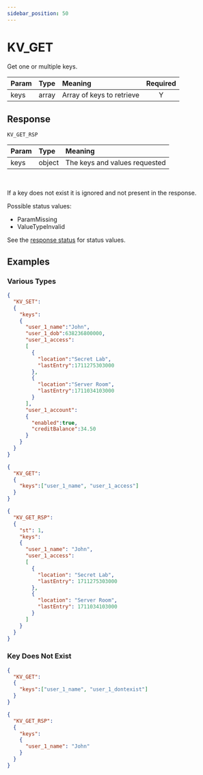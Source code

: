 ```yaml
---
sidebar_position: 50
---
```


# KV_GET
Get one or multiple keys.


|Param|Type|Meaning|Required|
|:---|:---|:---|:---:|
|keys|array|Array of keys to retrieve|Y|


## Response

`KV_GET_RSP`


|Param|Type|Meaning|
|:---|:---|:---|
|keys|object|The keys and values requested|Y|

<br/>

If a key does not exist it is ignored and not present in the response.

Possible status values:

- ParamMissing
- ValueTypeInvalid

See the [response status](./../Statuses) for status values.


## Examples

### Various Types

```json
{
  "KV_SET":
  {    
    "keys":
    {
      "user_1_name":"John",
      "user_1_dob":638236800000,
      "user_1_access":
      [
        {
          "location":"Secret Lab",
          "lastEntry":1711275303000
        },
        {
          "location":"Server Room",
          "lastEntry":1711034103000
        }
      ],
      "user_1_account":
      {
        "enabled":true,
        "creditBalance":34.50
      }
    }
  }
}
```

```json title="Request string and array keys"
{
  "KV_GET":
  {
    "keys":["user_1_name", "user_1_access"]
  }
}
```

```json title=Response
{
  "KV_GET_RSP":
  {
    "st": 1,
    "keys":
    {
      "user_1_name": "John",
      "user_1_access":
      [
        {
          "location": "Secret Lab",
          "lastEntry": 1711275303000
        },
        {
          "location": "Server Room",
          "lastEntry": 1711034103000
        }
      ]
    }
  }
}
```


### Key Does Not Exist

```json title="key user_1_dontexist does not exist"
{
  "KV_GET":
  {
    "keys":["user_1_name", "user_1_dontexist"]
  }
}
```

```json title="Only keys that exist are in the response"
{
  "KV_GET_RSP":
  {
    "keys":
    {
      "user_1_name": "John"
    }
  }
}
```